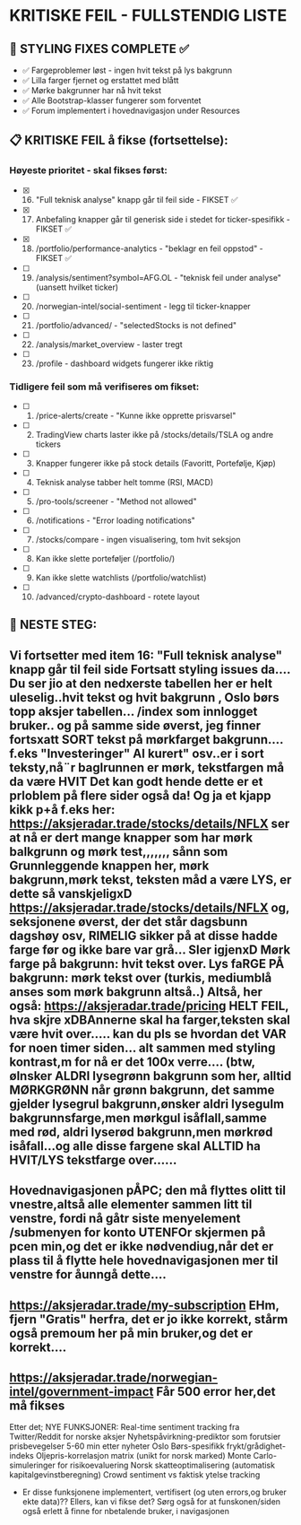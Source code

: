 # KRITISKE FEIL - FULLSTENDIG LISTE 

## 🎨 STYLING FIXES COMPLETE ✅
- ✅ Fargeproblemer løst - ingen hvit tekst på lys bakgrunn
- ✅ Lilla farger fjernet og erstattet med blått
- ✅ Mørke bakgrunner har nå hvit tekst 
- ✅ Alle Bootstrap-klasser fungerer som forventet
- ✅ Forum implementert i hovednavigasjon under Resources

## 📋 KRITISKE FEIL å fikse (fortsettelse):

### Høyeste prioritet - skal fikses først:
- [x] 16. "Full teknisk analyse" knapp går til feil side - FIKSET ✅
- [x] 17. Anbefaling knapper går til generisk side i stedet for ticker-spesifikk - FIKSET ✅  
- [x] 18. /portfolio/performance-analytics - "beklagr en feil oppstod" - FIKSET ✅
- [ ] 19. /analysis/sentiment?symbol=AFG.OL - "teknisk feil under analyse" (uansett hvilket ticker)
- [ ] 20. /norwegian-intel/social-sentiment - legg til ticker-knapper
- [ ] 21. /portfolio/advanced/ - "selectedStocks is not defined"
- [ ] 22. /analysis/market_overview - laster tregt
- [ ] 23. /profile - dashboard widgets fungerer ikke riktig

### Tidligere feil som må verifiseres om fikset:
- [ ] 1. /price-alerts/create - "Kunne ikke opprette prisvarsel"
- [ ] 2. TradingView charts laster ikke på /stocks/details/TSLA og andre tickers
- [ ] 3. Knapper fungerer ikke på stock details (Favoritt, Portefølje, Kjøp)
- [ ] 4. Teknisk analyse tabber helt tomme (RSI, MACD)
- [ ] 5. /pro-tools/screener - "Method not allowed"
- [ ] 6. /notifications - "Error loading notifications" 
- [ ] 7. /stocks/compare - ingen visualisering, tom hvit seksjon
- [ ] 8. Kan ikke slette porteføljer (/portfolio/)
- [ ] 9. Kan ikke slette watchlists (/portfolio/watchlist)
- [ ] 10. /advanced/crypto-dashboard - rotete layout

## 🎯 NESTE STEG:
Vi fortsetter med item 16: "Full teknisk analyse" knapp går til feil side
Fortsatt styling issues da....
Du ser jio at den nedxerste tabellen her er helt uleselig..hvit tekst og hvit bakgrunn , Oslo børs topp aksjer tabellen... 
/index som innlogget bruker..
og på samme side øverst, jeg finner fortsxatt SORT tekst på mørkfarget bakgrunn....
f.eks "Investeringer" AI kurert" osv..er i sort teksty,nå¨r baglrunnen er mørk, tekstfargen må da være HVIT
Det kan godt hende dette er et prloblem på flere sider også da!
Og ja et kjapp kikk p+å f.eks her: https://aksjeradar.trade/stocks/details/NFLX ser at nå er dert mange knapper som har mørk balkgrunn og mørk test,,,,,,, sånn som Grunnleggende knappen her, mørk bakgrunn,mørk tekst, teksten måd a være LYS, er dette så vanskjeligxD
https://aksjeradar.trade/stocks/details/NFLX og, seksjonene øverst, der det står dagsbunn dagshøy osv, RIMELIG sikker på at disse hadde farge før og ikke bare var grå... SIer igjenxD Mørk farge på bakgrunn: hvit tekst over. Lys faRGE PÅ bakgrunn: mørk tekst over (turkis, mediumblå anses som mørk bakgrunn altså..)
Altså, her også: https://aksjeradar.trade/pricing
HELT FEIL, hva skjre xDBAnnerne skal ha farger,teksten skal være hvit over..... kan du pls se hvordan det VAR for noen timer siden... alt sammen med styling kontrast,m for nå er det 100x verre.... (btw, ølnsker ALDRI lysegrønn bakgrunn som her, alltid MØRKGRØNN når grønn bakgrunn, det samme gjelder lysegrul bakgrunn,ønsker aldri lysegulm bakgrunnsfarge,men mørkgul isåflall,samme med rød, aldri lyserød bakgrunn,men mørkrød isåfall...og alle disse fargene skal ALLTID ha HVIT/LYS tekstfarge over......
---
Hovednavigasjonen pÅPC; den må flyttes olitt til vnestre,altså alle elementer sammen litt til venstre, fordi nå gåtr siste menyelement /submenyen for konto UTENFOr skjermen på pcen min,og det er ikke nødvendiug,når det er plass til å flytte hele hovednavigasjonen mer til venstre for åunngå dette....
---
https://aksjeradar.trade/my-subscription
EHm, fjern "Gratis" herfra, det er jo ikke korrekt, stårm også premoum her på min bruker,og det er korrekt....
--
https://aksjeradar.trade/norwegian-intel/government-impact
Får 500 error her,det må fikses
---
Etter det;
NYE FUNKSJONER:
Real-time sentiment tracking fra Twitter/Reddit for norske aksjer
Nyhetspåvirkning-prediktor som forutsier prisbevegelser 5-60 min etter nyheter
Oslo Børs-spesifikk frykt/grådighet-indeks
Oljepris-korrelasjon matrix (unikt for norsk marked)
Monte Carlo-simuleringer for risikoevaluering
Norsk skatteoptimalisering (automatisk kapitalgevinstberegning)
Crowd sentiment vs faktisk ytelse tracking
- Er disse funksjonene implementert, vertifisert (og uten errors,og bruker ekte data)??
Ellers, kan vi fikse det? Sørg også for at funskonen/siden også erlett å finne for nbetalende bruker, i navigasjonen